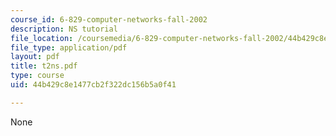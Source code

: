 ```yaml
---
course_id: 6-829-computer-networks-fall-2002
description: NS tutorial
file_location: /coursemedia/6-829-computer-networks-fall-2002/44b429c8e1477cb2f322dc156b5a0f41_t2ns.pdf
file_type: application/pdf
layout: pdf
title: t2ns.pdf
type: course
uid: 44b429c8e1477cb2f322dc156b5a0f41

---
```

None